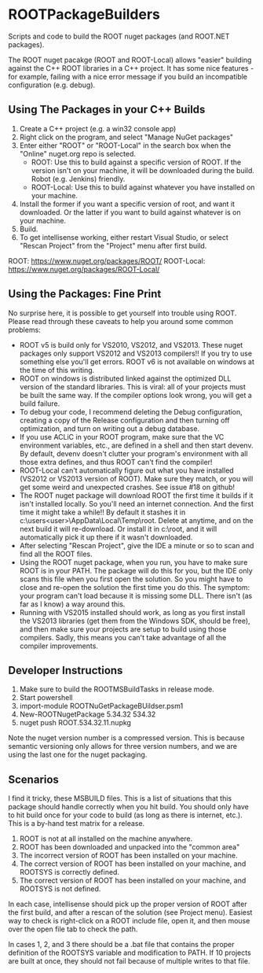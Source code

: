 ROOTPackageBuilders
===================

Scripts and code to build the ROOT nuget packages (and ROOT.NET packages).

The ROOT nuget pacakge (ROOT and ROOT-Local) allows "easier" building against the C++ ROOT libraries in a C++ project.
It has some nice features - for example, failing with a nice error message if you build an incompatible configuration (e.g. debug).

Using The Packages in your C++ Builds
--------------

1. Create a C++ project (e.g. a win32 console app)
2. Right click on the program, and select "Manage NuGet packages"
3. Enter either "ROOT" or "ROOT-Local" in the search box when the "Online" nuget.org repo is selected.
   -   ROOT: Use this to build against a specific version of ROOT. If the version isn't on your machine, it will be downloaded during the build. Robot (e.g. Jenkins) friendly.
   -   ROOT-Local: Use this to build against whatever you have installed on your machine.
4. Install the former if you want a specific version of root, and want it downloaded. Or the latter if you want to build against whatever is on your machine.
5. Build.
6. To get intellisense working, either restart Visual Studio, or select "Rescan Project" from the "Project" menu after first build.

ROOT: https://www.nuget.org/packages/ROOT/
ROOT-Local: https://www.nuget.org/packages/ROOT-Local/

Using the Packages: Fine Print
------------

No surprise here, it is possible to get yourself into trouble using ROOT. Please read through these caveats
to help you around some common problems:

- ROOT v5 is build only for VS2010, VS2012, and VS2013. These nuget packages only support VS2012 and VS2013 compilers!! If
  you try to use something else you'll get errors. ROOT v6 is not available on windows at the time of this writing.
- ROOT on windows is distributed linked against the optimized DLL version of the standard libraries. This is viral: all of your
  projects must be built the same way. If the compiler options look wrong, you will get a build failure.
- To debug your code, I recommend deleting the Debug configuration, creating a copy of the Release configuration and then
  turning off optimization, and turn on writing out a debug database.
- If you use ACLiC in your ROOT program, make sure that the VC environment variables, etc., are defined in a shell and then start
  devenv. By default, devenv doesn't clutter your program's environment with all those extra defines, and thus ROOT can't find
  the compiler!
- ROOT-Local can't automatically figure out what you have installed (VS2012 or VS2013 version of ROOT). Make sure they match,
  or you will get some weird and unexpected crashes. See issue #18 on github!
- The ROOT nuget package will download ROOT the first time it builds if it isn't installed locally. So you'll need an internet
  connection. And the first time it might take a while!! By default it  stashes it in c:\users\<user>\AppData\Local\Temp\root.
  Delete at anytime, and on the next build it will re-download. Or install it in c:\root, and it will automatically pick it up
  there if it wasn't downloaded.
- After selecting "Rescan Project", give the IDE a minute or so to scan and find all the ROOT files.
- Using the ROOT nuget package, when you run, you have to make sure ROOT is in your PATH. The package will do this for you,
  but the IDE only scans this file when you first open the solution. So you might have to close and re-open the solution the
  first time you do this. The symptom: your program can't load because it is missing some DLL. There isn't (as far as I know) a
  way around this.
- Running with VS2015 installed should work, as long as you first install the VS2013 libraries (get them from the Windows SDK,
  should be free), and then make sure your projects are setup to build using those compilers. Sadly, this means you can't
  take advantage of all the compiler improvements.

Developer Instructions
------------

1. Make sure to build the ROOTMSBuildTasks in release mode.
2. Start powershell
3. import-module ROOTNuGetPackageBUildser.psm1
4. New-ROOTNugetPackage 5.34.32 534.32
5. nuget push ROOT.534.32.11.nupkg

Note the nuget version number is a compressed version. This is because semantic versioning only allows for three version numbers,
and we are using the last one for the nuget packaging.

Scenarios
---------

I find it tricky, these MSBUILD files. This is a list of situations that this package should handle correctly when you hit build. You should only have to
hit build once for your code to build (as long as there is internet, etc.). This is a by-hand test matrix for a release.

1. ROOT is not at all installed on the machine anywhere.
2. ROOT has been downloaded and unpacked into the "common area"
3. The incorrect version of ROOT has been installed on your machine.
4. The correct version of ROOT has been installed on your machine, and ROOTSYS is correctly defined.
5. The correct version of ROOT has been installed on your machine, and ROOTSYS is not defined.

In each case, intellisense should pick up the proper version of ROOT after the first build, and after a rescan of the solution (see Project menu).
Easiest way to check is right-click on a ROOT include file, open it, and then mouse over the open file tab to check the path.

In cases 1, 2, and 3 there should be a .bat file that contains the proper definition of the ROOTSYS variable and modification to PATH.
If 10 projects are built at once, they should not fail because of multiple writes to that file.
